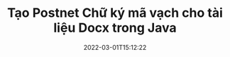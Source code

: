 ---
############################# Static ############################
layout: "auto-gen-signature"
date: 2022-03-01T15:12:22
draft: false
operation: Sign
signaturetype: Barcode
codetype: Postnet
fileformat: Docx
productName: Java
lang: vi
productCode: java
otherformats: pdf doc docx docm dot dotm dotx odt ott rtf xls xlsx xlsm xlsb csv ods ots xltx xltm ppt pptx pps ppsx odp otp potx potm pptm ppsm png jpg bmp gif tiff svg webp wmf
breadcrumb: Put  Barcode signature on Docx for Java

############################# Head ############################
head_title: "eSign Docx tài liệu với Postnet Mã vạch trong Java"
head_description: "Tạo Chữ ký Mã vạch Postnet và đưa nó vào tài liệu Docx với Java bằng cách sử dụng một vài dòng mã. Sử dụng API Chữ ký Tài liệu GroupDocs để ký các định dạng tệp khác nhau."

############################# Header ############################
title: "Tạo Postnet Chữ ký mã vạch cho tài liệu Docx trong Java"
description: "eSign các tài liệu kinh doanh Docx của bạn bằng Mã vạch Postnet. Tạo chữ ký mã vạch nhanh chóng và dễ dàng với một vài dòng mã để thiết lập các tùy chọn ký."
bg_image: "https://cms.admin.containerize.com/templates/aspose/App_Themes/V3/images/bg/header1.png"
bg_overlay: false
button:
    enable: true

############################# SubMenu ############################
submenu:
    enable: true

    left:
        img_alt: "GroupDocs.Signature for Java"
        image: "https://cms.admin.containerize.com/templates/groupdocs/images/product-logos/90x90-noborder/groupdocs-signature-java.png"
        product: "GroupDocs.Signature"
        platform: "Java"



############################# About ############################
about:
    enable: true
    title: "Giới thiệu về GroupDocs.Signature for Java API chữ ký mã vạch."
    content: |
        [GroupDocs.Signature for Java] (https://products.groupdocs.com/signature/java/) là một API nhanh chóng và dễ dàng để quản lý các tài liệu kỹ thuật số ký điện tử bằng cách sử dụng các loại Mã vạch như UPCA, UPCE, EAN13, EAN14, Code39, Code39Extended, Code128, Codabar, Postnet, ISBN , ITF14 và nhiều người khác. Khách hàng có thể dễ dàng tạo Mã vạch cung cấp văn bản cần thiết và đưa chúng vào PDF, Tài liệu Microsoft Office Words, sổ làm việc Microsoft Office Excel, bản trình bày MS PowerPoint, tệp Adobe Photoshop và các định dạng hình ảnh khác nhau. Mã vạch được đặt trong tài liệu có thể được cập nhật, tìm kiếm, xác minh, xóa hoặc xem trước. Hơn nữa, tùy chỉnh mã vạch được hỗ trợ.
    

############################# Steps ############################
steps:
    enable: true
    title_left: "Các bước để đăng nhập Docx bằng Barcode trong Java"
    content_left: |
        [GroupDocs.Signature for Java] (https://products.groupdocs.com/signature/java/) cung cấp khả năng ký các tài liệu Docx bằng chữ ký Barcode một cách nhanh chóng và dễ dàng.
        
        * Tạo một phiên bản của lớp Chữ ký cung cấp tệp Docx phải ký dưới dạng đường dẫn hoặc luồng bộ nhớ
        * Khởi tạo lớp SignOptions và thiết lập tất cả dữ liệu được yêu cầu.
        * Gọi phương thức Signature.Sign () chuyển đầu ra tệp Docx hoặc luồng bộ nhớ

    title_right: " yêu cầu hệ thống"
    content_right: |
        GroupDocs.Signature for Java được hỗ trợ trên tất cả các nền tảng và hệ điều hành chính. Trước khi thực hiện mã bên dưới, hãy đảm bảo rằng bạn đã cài đặt các điều kiện tiên quyết sau trên hệ thống của mình.

        * Hệ điều hành: Microsoft Windows, Linux, MacOS
        * Môi trường phát triển: NetBeans, Intellij IDEA, Eclipse, etc.
        * Java runtime: J2SE 6.0 and above
        * Nhận GroupDocs.Signature for Java mới nhất từ ​​[Maven] (https://repository.groupdocs.com/webapp/#/artifacts/browse/tree/General/repo/com/groupdocs/groupdocs-signature)
         
    code: |
        ```java    
                
        // Set up input Docx file
        String filePath = "input.docx";
        // Set up output file
        String outputFilePath = "output.docx";

        // Instantiate Signature for input file
        Signature signature = new Signature(filePath);

        // create barcode option with predefined barcode text
        BarcodeSignOptions options = new BarcodeSignOptions("John Smith");

        // setup Barcode encoding type
        options.setEncodeType(BarcodeTypes.Postnet);

        // set signature position
        options.setLeft(50);
        options.setTop(50);
        options.setWidth(200);
        options.setHeight(50);

        // sign Docx document
        SignResult result = signature.sign(outputFilePath, options);

        ```

############################# Demos ############################
demos:
    enable: true
    title: "Ký tài liệu Docx bằng Barcode Live Demo"
    content: |
       Ký tệp Docx bằng nhiều chữ ký ngay bây giờ bằng cách truy cập trang web [GroupDocs.Signature App] (https://products.groupdocs.app/signature/family). Bản demo trực tuyến miễn phí đang chờ bạn.

        
############################# About Formats ############################
about_formats:
    enable: true
    format:
        # format loop
        - icon: "fas fa-barcode"
          title: "About Postnet Barcode"
          content: |
            POSTNET (Kỹ thuật Mã hóa Số Bưu điện) là một ký hiệu mã vạch được Bưu điện Hoa Kỳ sử dụng để hỗ trợ việc chuyển thư trực tiếp.
          characterset: |
             Chữ số (0-9).
          textcapacity: |
             Tối đa 11 ký tự.
          image: |
             iVBORw0KGgoAAAANSUhEUgAAACcAAAAjCAYAAAAXMhMjAAAAAXNSR0IArs4c6QAAAARnQU1BAACxjwv8YQUAAAAJcEhZcwAADsMAAA7DAcdvqGQAAACeSURBVFhH7c7BCkMxEELR/P9Pp1LoRrCXpi4Cbw5kIRKZtS82x52a407Ncae+HrfWer8Pyr+i/3NcQv/nuIT+z3EJ/X/Ocf9mlxuhsXZ2uREaa2eXG6Gxdna5ERprZ5cbobF2drkRGmtnlxuhsXZ2uREaa2eXG6Gxdna5ERprZ5cbobF2drkRGmtnlxuhsXZ2ubnAHHdqjjt18XF7vwDevzbHqsQWPwAAAABJRU5ErkJggg==

          link: ""

############################# More Formats ############################
more_formats:
    enable: true
    title: "Các chữ ký Barcode được hỗ trợ khác cho Java"
    content: |
        "Bạn cũng có thể ký Docx bằng các loại chữ ký khác. Vui lòng xem danh sách bên dưới."
    format: 
        
       
back_to_top:
    enable: true
---